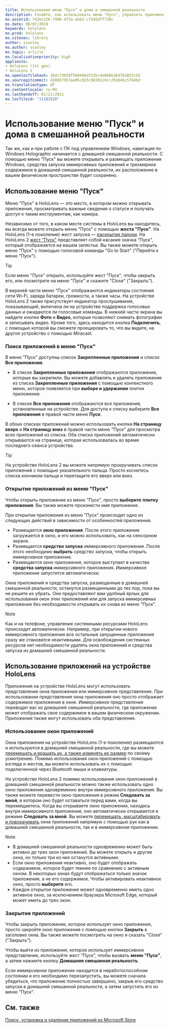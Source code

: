 ```yaml
---
title: Использование меню "Пуск" и дома в смешанной реальности
description: Узнайте, как использовать меню "Пуск", управлять приложениями и получать к ним доступ, а также перемещаться по дому в смешанной реальности в устройствах HoloLens.
ms.assetid: 742bc126-7996-4f3a-abb2-cf345dff730c
ms.date: 08/07/2019
keywords: hololens
ms.prod: hololens
ms.sitesec: library
author: scooley
ms.author: scooley
ms.topic: article
ms.localizationpriority: high
appliesto:
- HoloLens (1st gen)
- HoloLens 2
ms.openlocfilehash: 26dc73b59f569496d732bcde068b3647b3857c55
ms.sourcegitcommit: d20057957aa05c025c9838119cc29264bc57b4bd
ms.translationtype: HT
ms.contentlocale: ru-RU
ms.lasthandoff: 01/21/2021
ms.locfileid: "11283520"
---
```

# Использование меню "Пуск" и дома в смешанной реальности

Так же, как и при работе с ПК под управлением Windows, навигация по Windows Holographic начинается с домашней смешанной реальности.  С помощью меню "Пуск" вы можете открывать и размещать приложения Windows, средства запуска иммерсивных приложений и трехмерное содержимое в домашней смешанной реальности, их расположение в вашем физическом пространстве будет сохранено.

## Использование меню "Пуск"

Меню "Пуск" в HoloLens — это место, в котором можно открывать приложения, просматривать важные сведения о статусе и получать доступ к таким инструментам, как камера.

Независимо от того, в каком месте системы в HoloLens вы находитесь, вы всегда можете открыть меню "Пуск" с помощью **жеста "Пуск"**.  На HoloLens (1-е поколение) жест запуска — [раскрытие ладони](https://support.microsoft.com/help/12644/hololens-use-gestures). На HoloLens 2 [жест "Пуск"](hololens2-basic-usage.md#start-gesture) представляет собой касание значка "Пуск", который отображается на вашем запястье.  Вы также можете открыть меню "Пуск" с помощью голосовой команды "Go to Start" ("Перейти к меню "Пуск").

> [!TIP]
> Если меню "Пуск" открыто, используйте жест "Пуск", чтобы закрыть его, или посмотрите на меню "Пуск" и скажите "Close" ("Закрыть").

В верхней части меню "Пуск" отображаются индикаторы состояния сети Wi-Fi, заряда батареи, громкости, а также часы. На устройстве HoloLens 2 также присутствует индикатор прослушивания, показывающий, включена ли на устройстве поддержка голосовых данных и ожидаются ли голосовые команды. В нижней части экрана вы найдете кнопки **Фото** и **Видео**, которые позволяют снимать фотографии и записывать видео.  Кроме того, здесь находится кнопка **Подключить**, с помощью которой вы сможете проецировать то, что вы видите, на другое устройство с помощью Miracast.

### Поиск приложений в меню "Пуск"

В меню "Пуск" доступны список **Закрепленные приложения** и список **Все приложения**.

- В списке **Закрепленные приложения** отображаются приложения, которые вы закрепили. Вы можете добавлять и удалять приложения из списка **Закрепленные приложения** с помощью контекстного меню, которое появляется при **выборе и удержании** плитки приложения.

- В списке **Все приложения** отображаются все приложения, установленные на устройстве.  Для доступа к списку выберите **Все приложения** в правой части меню **Пуск**.

В обоих списках приложений можно использовать кнопки **На страницу вверх** и **На страницу вниз** в правой части меню "Пуск" для просмотра всех приложений из списка.  Оба списка приложений автоматически открываются на странице, которая использовалась во время последнего сеанса устройства.

> [!TIP]
> На устройстве HoloLens 2 вы можете напрямую прокручивать список приложений с помощью указательного пальца. Просто коснитесь списка кончиком пальца и перетащите его вверх или вниз.

### Открытие приложений из меню "Пуск"

Чтобы открыть приложение из меню "Пуск", просто **выберите** **плитку приложения**. Вы также можете произнести имя приложения.

При открытии приложения из меню "Пуск" происходит одно из следующих действий в зависимости от особенностей приложения.

- Размещается **окно приложения**. После этого приложение загружается в окно, и его можно использовать, как на сенсорном экране.
- Размещается **средство запуска** иммерсивного приложения. После этого необходимо **выбрать** средство запуска, чтобы открыть иммерсивное приложение.
- Размещается окно приложения, которое выступает в качестве **средства запуска** иммерсивного приложения. Иммерсивное приложение запустится автоматически.

Окна приложений и средства запуска, размещенные в домашней смешанной реальности, останутся размещенными до тех пор, пока вы не решите их убрать.  Они предоставляют вам удобный ярлык для использования окон этих приложений или для запуска иммерсивных приложение без необходимости открывать их снова из меню "Пуск". 

> [!NOTE]
>Как и на телефоне, управление системными ресурсами HoloLens происходит автоматически.  Например, при открытии нового иммерсивного приложения все остальные запущенные приложения сразу же становятся неактивными. Для освобождения системных ресурсов нет необходимости удалять окна приложений и средства запуска из домашней смешанной реальности. 

## Использование приложений на устройстве HoloLens

Приложения на устройстве HoloLens могут использовать представление окна приложения или иммерсивное представление. При использовании представления окна приложения оно просто отображает содержимое приложения в окне. Иммерсивное представления переводит вас из домашней смешанной реальности, где приложение может отображать свое содержимое в вашем физическом окружении. Приложения также могут использовать оба представления.

### Использование окон приложений

Окна приложения на устройстве HoloLens (1-е поколение) размещаются и используются в домашней смешанной реальности, где вы можете [перемещать и вращать их, а также изменять их размер](hololens1-basic-usage.md#move-resize-and-rotate-apps) по своему усмотрению. Помимо использования окон приложений с помощью взгляда и жестов, вы можете использовать их с помощью подключенной через Bluetooth мыши и клавиатуры.

На устройстве HoloLens 2 помимо использования окон приложений в домашней смешанной реальности можно также использовать одно окно приложения одновременно внутри иммерсивного приложения. Вы также можете перевести окно приложения в режим **Следовать за мной**, в котором оно будет оставаться перед вами, когда вы перемещаетесь. Когда вы открываете окно приложения, находясь внутри иммерсивного приложения, оно автоматически открывается в режиме **Следовать за мной**. Вы можете [перемещать, масштабировать и поворачивать](hololens2-basic-usage.md#move-resize-and-rotate-holograms) окна приложений напрямую с помощью рук как в домашней смешанной реальности, так и в иммерсивном приложении.

> [!NOTE]
>
> - В домашней смешанной реальности одновременно может быть активно до трех окон приложений. Вы можете открыть и другие окна, но только три из них останутся активными.
> - Если окно приложения неактивно, оно будет отображать содержимое, которое будет темнее по сравнению с активным окном.  В некоторых окнах будут отображаться только значок приложения, а не его содержимое.  Чтобы активировать неактивное окно, просто **выберите** его.
> - Каждое открытое приложение может одновременно иметь одно активное окно, за исключением браузера Microsoft Edge, который может иметь до трех окон.

### Закрытие приложений

Чтобы закрыть приложение, которое использует окно приложения, просто закройте окно приложения с помощью кнопки **Закрыть** в заголовке окна.  Вы также можете посмотреть на окно и сказать "Close" ("Закрыть").

Чтобы выйти из приложения, которое использует иммерсивное представление, используйте жест "Пуск", чтобы вызвать **меню "Пуск"**, а затем нажмите кнопку **Домашняя смешанная реальность**.

Если иммерсивное приложение находится в неработоспособном состоянии и его необходимо перезапустить, вы можете сначала убедиться, что приложение полностью завершено, закрыв его средство запуска в домашней смешанной реальности, а затем запустить его из меню "Пуск".

## См. также

[Поиск, установка и удаление приложений из Microsoft Store](holographic-store-apps.md)
